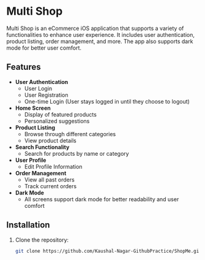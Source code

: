 # Multi Shop

Multi Shop is an eCommerce iOS application that supports a variety of functionalities to enhance user experience. It includes user authentication, product listing, order management, and more. The app also supports dark mode for better user comfort.

## Features

- **User Authentication**
  - User Login
  - User Registration
  - One-time Login (User stays logged in until they choose to logout)
- **Home Screen**
  - Display of featured products
  - Personalized suggestions
- **Product Listing**
  - Browse through different categories
  - View product details
- **Search Functionality**
  - Search for products by name or category
- **User Profile**
  - Edit Profile Information
- **Order Management**
  - View all past orders
  - Track current orders
- **Dark Mode**
  - All screens support dark mode for better readability and user comfort

## Installation

1. Clone the repository:
   ```sh
   git clone https://github.com/Kaushal-Nagar-GithubPractice/ShopMe.git
